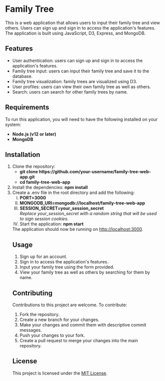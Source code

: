 <h1> Family Tree </h1>
This is a web application that allows users to input their family tree and view others. Users can sign up and sign in to access the application's features. The application is built using JavaScript, D3, Express, and MongoDB.

<h2>Features</h2>
<ul>
<li>User authentication: users can sign up and sign in to access the application's features.</li>
<li>Family tree input: users can input their family tree and save it to the database.</li>
<li>Family tree visualization: family trees are visualized using D3.</li>
<li>User profiles: users can view their own family tree as well as others.</li>
<li>Search: users can search for other family trees by name.</li>
</ul>

<h2>Requirements</h2>
<p>To run this application, you will need to have the following installed on your system:</p>
<ul>
<li><b>Node.js (v12 or later)</b></li>
  <li><b>MongoDB</b></li>
</ul>

<h2>Installation</h2>
<ol type="1">
<li>Clone the repository:
  <ul>
    <li><b>git clone https://github.com/your-username/family-tree-web-app.git</b></li>
    <li><b>cd family-tree-web-app</b></li>
    </ul>
  </li>
<li>Install the dependencies:
  <b>npm install</b>
  </li>
<li>Create a .env file in the root directory and add the following:
  <ol type="I">
    <li><b>PORT=3000</b></li>
    <li><b>MONGODB_URI=mongodb://localhost/family-tree-web-app</b></li>
    <li><b>SESSION_SECRET=your_session_secret</b></li>
    <em>Replace your_session_secret with a random string that will be used to sign session cookies.</em>
  </li>
<li>Start the application:
<b>npm start</b>
  </li>
  </ol>
The application should now be running on <a href="http://localhost:3000">http://localhost:3000</a>.

<h2>Usage</h2>
<ol type="1">
<li>Sign up for an account.</li>
<li>Sign in to access the application's features.</li>
<li>Input your family tree using the form provided.</li>
<li>View your family tree as well as others by searching for them by name.</li>
</ol>
<h2>Contributing</h2>
  <p>Contributions to this project are welcome. To contribute:</p>
<ol type="1">
<li>Fork the repository.</li>
<li>Create a new branch for your changes.</li>
<li>Make your changes and commit them with descriptive commit messages.</li>
<li>Push your changes to your fork.</li>
<li>Create a pull request to merge your changes into the main repository.</li>
</ol>
<h2>License</h2>
This project is licensed under the <a href="https://opensource.org/licenses/">MIT License</a>.





